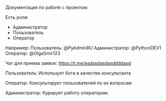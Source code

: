 Документация по работе с проектом:

Есть роли:

- Администратор
- Пользователь
- Оператор

Например:
Пользователь: @PyAdminRU
Администратор: @PythonDEV1
Оператор: @OlgaSmir123

Чат для приема заявок:  https://t.me/asdasdasdasddddasd

Пользователь:
Использует бота в качестве консультанта

Оператор:
Консультирует пользователей по их вопросам

Администратор:
Курирует работу операторам. 